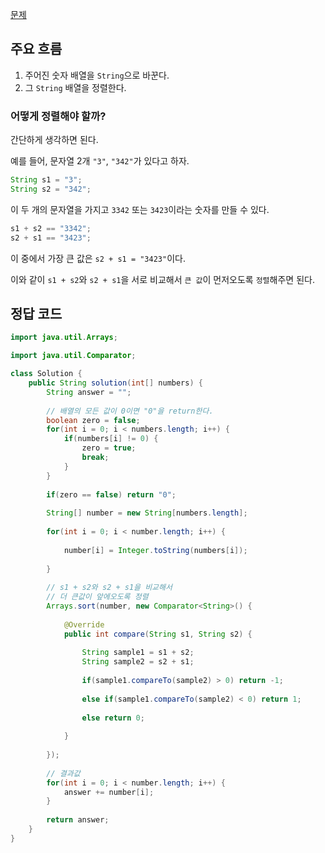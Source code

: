 [문제](https://school.programmers.co.kr/learn/courses/30/lessons/42746#)

## 주요 흐름

1) 주어진 숫자 배열을 `String`으로 바꾼다.
2) 그 `String` 배열을 정렬한다.

### 어떻게 정렬해야 할까? 

간단하게 생각하면 된다.

예를 들어, 문자열 2개 `"3"`, `"342"`가 있다고 하자. 

``` java
String s1 = "3";
String s2 = "342";
```

이 두 개의 문자열을 가지고 `3342` 또는 `3423`이라는 숫자를 만들 수 있다. 

``` java
s1 + s2 == "3342";
s2 + s1 == "3423";
```

이 중에서 가장 큰 값은 `s2 + s1 = "3423"`이다. 

이와 같이 `s1 + s2`와 `s2 + s1`을 서로 비교해서 `큰 값`이 먼저오도록 `정렬`해주면 된다.


## 정답 코드

``` java
import java.util.Arrays;

import java.util.Comparator;

class Solution {
    public String solution(int[] numbers) {
        String answer = "";
        
        // 배열의 모든 값이 0이면 "0"을 return한다.
        boolean zero = false; 
        for(int i = 0; i < numbers.length; i++) {
            if(numbers[i] != 0) {
                zero = true; 
                break;
            }
        }
        
        if(zero == false) return "0"; 
        
        String[] number = new String[numbers.length];
        
        for(int i = 0; i < number.length; i++) {
            
            number[i] = Integer.toString(numbers[i]);
            
        }
        
        // s1 + s2와 s2 + s1을 비교해서
        // 더 큰값이 앞에오도록 정렬
        Arrays.sort(number, new Comparator<String>() {
            
            @Override
            public int compare(String s1, String s2) { 
                
                String sample1 = s1 + s2; 
                String sample2 = s2 + s1; 
                        
                if(sample1.compareTo(sample2) > 0) return -1; 
                        
                else if(sample1.compareTo(sample2) < 0) return 1; 
                        
                else return 0;
                
            }
            
        });
        
        // 결과값
        for(int i = 0; i < number.length; i++) {
            answer += number[i];
        }
        
        return answer;
    }
}
```
